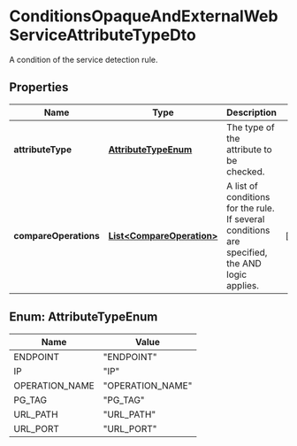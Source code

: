 

# ConditionsOpaqueAndExternalWebServiceAttributeTypeDto

A condition of the service detection rule.

## Properties

| Name | Type | Description | Notes |
|------------ | ------------- | ------------- | -------------|
|**attributeType** | [**AttributeTypeEnum**](#AttributeTypeEnum) | The type of the attribute to be checked. |  |
|**compareOperations** | [**List&lt;CompareOperation&gt;**](CompareOperation.md) | A list of conditions for the rule.   If several conditions are specified, the AND logic applies. |  [optional] |



## Enum: AttributeTypeEnum

| Name | Value |
|---- | -----|
| ENDPOINT | &quot;ENDPOINT&quot; |
| IP | &quot;IP&quot; |
| OPERATION_NAME | &quot;OPERATION_NAME&quot; |
| PG_TAG | &quot;PG_TAG&quot; |
| URL_PATH | &quot;URL_PATH&quot; |
| URL_PORT | &quot;URL_PORT&quot; |




